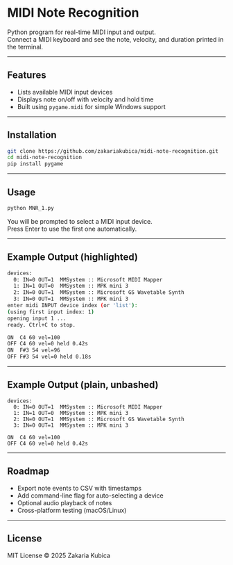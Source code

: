 # MIDI Note Recognition

Python program for real-time MIDI input and output.  
Connect a MIDI keyboard and see the note, velocity, and duration printed in the terminal.

---

## Features
- Lists available MIDI input devices
- Displays note on/off with velocity and hold time
- Built using `pygame.midi` for simple Windows support

---

## Installation
```bash
git clone https://github.com/zakariakubica/midi-note-recognition.git
cd midi-note-recognition
pip install pygame
```

---

## Usage
```bash
python MNR_1.py
```

You will be prompted to select a MIDI input device.  
Press Enter to use the first one automatically.

---

## Example Output (highlighted)
```bash
devices:
  0: IN=0 OUT=1  MMSystem :: Microsoft MIDI Mapper
  1: IN=1 OUT=0  MMSystem :: MPK mini 3
  2: IN=0 OUT=1  MMSystem :: Microsoft GS Wavetable Synth
  3: IN=0 OUT=1  MMSystem :: MPK mini 3
enter midi INPUT device index (or 'list'):
(using first input index: 1)
opening input 1 ...
ready. Ctrl+C to stop.

ON  C4 60 vel=100
OFF C4 60 vel=0 held 0.42s
ON  F#3 54 vel=96
OFF F#3 54 vel=0 held 0.18s
```

---

## Example Output (plain, unbashed)
```
devices:
  0: IN=0 OUT=1  MMSystem :: Microsoft MIDI Mapper
  1: IN=1 OUT=0  MMSystem :: MPK mini 3
  2: IN=0 OUT=1  MMSystem :: Microsoft GS Wavetable Synth
  3: IN=0 OUT=1  MMSystem :: MPK mini 3

ON  C4 60 vel=100
OFF C4 60 vel=0 held 0.42s
```

---

## Roadmap
- Export note events to CSV with timestamps
- Add command-line flag for auto-selecting a device
- Optional audio playback of notes
- Cross-platform testing (macOS/Linux)

---

## License
MIT License © 2025 Zakaria Kubica
